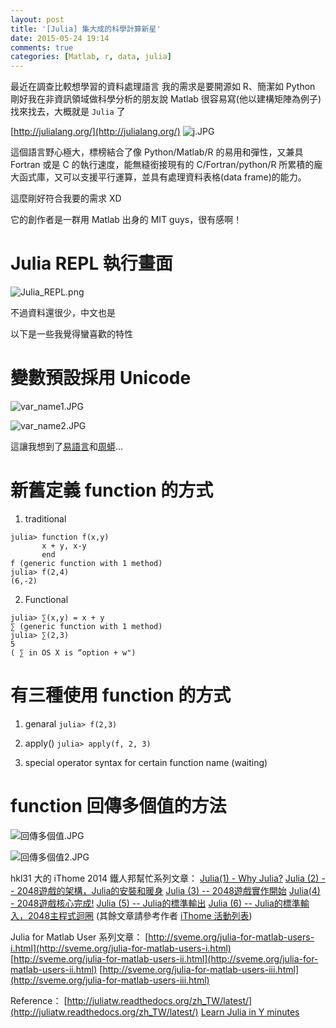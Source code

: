 ```yaml
---
layout: post
title: '[Julia] 集大成的科學計算新星'
date: 2015-05-24 19:14
comments: true
categories: [Matlab, r, data, julia]
---
```

最近在調查比較想學習的資料處理語言
我的需求是要開源如 R、簡潔如 Python
剛好我在非資訊領域做科學分析的朋友說 Matlab 很容易寫(他以建構矩陣為例子)
找來找去，大概就是 `Julia` 了

[http://julialang.org/](http://julialang.org/)
![j.JPG](http://user-image.logdown.io/user/3330/blog/3407/post/277068/BWSV4K8nR3GfIs3nZUVK_j.JPG)

這個語言野心極大，標榜結合了像 Python/Matlab/R 的易用和彈性，又兼具 Fortran 或是 C 的執行速度，能無縫銜接現有的 C/Fortran/python/R 所累積的龐大函式庫，又可以支援平行運算，並具有處理資料表格(data frame)的能力。

這麼剛好符合我要的需求 XD

它的創作者是一群用 Matlab 出身的 MIT guys，很有感啊！

# Julia REPL 執行畫面
![Julia_REPL.png](http://user-image.logdown.io/user/3330/blog/3407/post/277068/F1C7gItXRRaDsXdek81k_Julia_REPL.png)


不過資料還很少，中文也是

以下是一些我覺得蠻喜歡的特性

# 變數預設採用 Unicode

![var_name1.JPG](http://user-image.logdown.io/user/3330/blog/3407/post/277068/KanvGy1ESfS24KOisHww_var_name1.JPG)

![var_name2.JPG](http://user-image.logdown.io/user/3330/blog/3407/post/277068/4V4nytUTg2XDHC2ktdU6_var_name2.JPG)

這讓我想到了[易語言](http://www.dywt.com.cn/)和[周蟒](https://code.google.com/p/zhpy/wiki/AboutZhpy)...

# 新舊定義 function 的方式
1. traditional
```
julia> function f(x,y)
       x + y, x-y
       end
f (generic function with 1 method)
julia> f(2,4)
(6,-2)
```
2. Functional 
```
julia> ∑(x,y) = x + y
∑ (generic function with 1 method)
julia> ∑(2,3)
5
( ∑ in OS X is “option + w")
```

# 有三種使用 function 的方式
1. genaral
`julia> f(2,3)`

2. apply()
`julia> apply(f, 2, 3)`

3. special operator syntax for certain function name
(waiting)

# function 回傳多個值的方法

![回傳多個值.JPG](http://user-image.logdown.io/user/3330/blog/3407/post/277068/57QaF83WSdyjVPhjxIlO_%E5%9B%9E%E5%82%B3%E5%A4%9A%E5%80%8B%E5%80%BC.JPG)

![回傳多個值2.JPG](http://user-image.logdown.io/user/3330/blog/3407/post/277068/TzpNTAsSAS9Q2T0Wwh81_%E5%9B%9E%E5%82%B3%E5%A4%9A%E5%80%8B%E5%80%BC2.JPG)

hkl31 大的 iThome 2014 鐵人邦幫忙系列文章：
[Julia(1) - Why Julia?](http://ithelp.ithome.com.tw/question/10157446)
[Julia (2) -- 2048遊戲的架構，Julia的安裝和暖身](http://ithelp.ithome.com.tw/question/10157714)
[Julia (3) -- 2048遊戲實作開始](http://ithelp.ithome.com.tw/question/10157888)
[Julia(4) - 2048遊戲核心完成!](http://ithelp.ithome.com.tw/question/10158099)
[Julia (5) -- Julia的標準輸出](http://ithelp.ithome.com.tw/question/10158208)
[Julia (6) -- Julia的標準輸入，2048主程式迴圈](http://ithelp.ithome.com.tw/question/10158466)
(其餘文章請參考作者 [iThome 活動列表](http://ithelp.ithome.com.tw/profile/share?id=20091968&page=1))


Julia for Matlab User 系列文章：
[http://sveme.org/julia-for-matlab-users-i.html](http://sveme.org/julia-for-matlab-users-i.html)
[http://sveme.org/julia-for-matlab-users-ii.html](http://sveme.org/julia-for-matlab-users-ii.html)
[http://sveme.org/julia-for-matlab-users-iii.html](http://sveme.org/julia-for-matlab-users-iii.html)

Reference：
[http://juliatw.readthedocs.org/zh_TW/latest/](http://juliatw.readthedocs.org/zh_TW/latest/)
[Learn Julia in Y minutes](http://learnxinyminutes.com/docs/julia/)